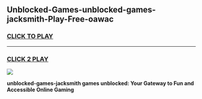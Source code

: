 
## Unblocked-Games-unblocked-games-jacksmith-Play-Free-oawac
<h3>
<a href="https://premium76.site?title=unblocked-games-jacksmith&ref=19M">CLICK TO PLAY</a></h3>
<hr>

<h3>
<a href="https://premium76.site?title=unblocked-games-jacksmith&ref=19M">CLICK 2 PLAY</a>
  
</h3>

<a href="https://premium76.site?title=unblocked-games-jacksmith&ref=19M"><img src="https://clearcache.store/games.png"></a>


**unblocked-games-jacksmith games unblocked: Your Gateway to Fun and Accessible Online Gaming**

